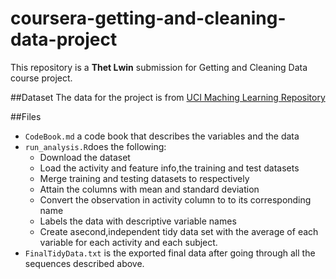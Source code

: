 # coursera-getting-and-cleaning-data-project
This repository is a **Thet Lwin** submission for Getting and Cleaning Data course project. 

##Dataset
The data for the project is from [UCI Maching Learning Repository](http://archive.ics.uci.edu/ml/datasets/Human+Activity+Recognition+Using+Smartphones)

##Files
* `CodeBook.md` a code book that describes the variables and the data
* `run_analysis.R`does the following:
   * Download the dataset
   * Load the activity and feature info,the training and test datasets
   * Merge training and testing datasets to respectively
   * Attain the columns with mean and standard deviation
   * Convert the observation in activity column to to its corresponding name
   * Labels the data with descriptive variable names
   * Create asecond,independent tidy data set with the average of each variable for each activity and each subject.
* `FinalTidyData.txt` is the exported final data after going through all the sequences described above.
